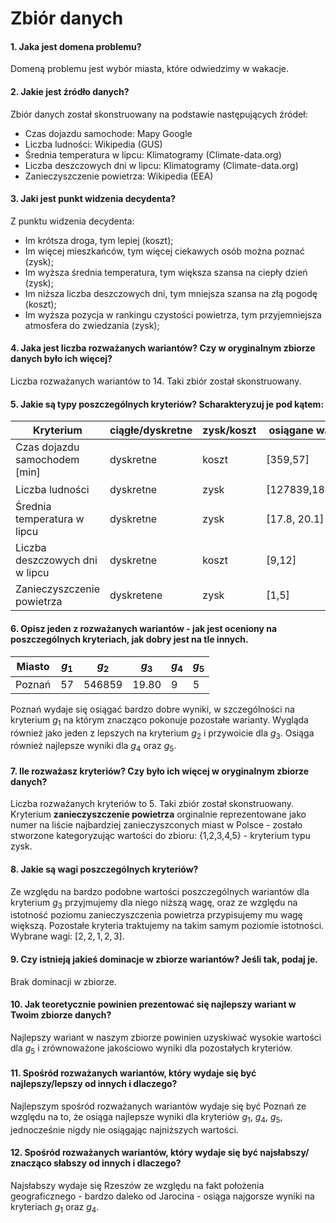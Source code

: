 # Zbiór danych
#### 1. Jaka jest domena problemu?
Domeną problemu jest wybór miasta, które odwiedzimy w wakacje.
#### 2. Jakie jest źródło danych?
Zbiór danych został skonstruowany na podstawie następujących źródeł:
* Czas dojazdu samochode:   Mapy Google
* Liczba ludności:  Wikipedia (GUS)
* Średnia temperatura w lipcu:  Klimatogramy (Climate-data.org)
* Liczba deszczowych dni w lipcu:   Klimatogramy (Climate-data.org)
* Zanieczyszczenie powietrza:   Wikipedia (EEA)

#### 3. Jaki jest punkt widzenia decydenta?

Z punktu widzenia decydenta:
- Im krótsza droga, tym lepiej (koszt);
- Im więcej mieszkańców, tym więcej ciekawych osób można poznać (zysk);
- Im wyższa średnia temperatura, tym większa szansa na ciepły dzień (zysk);
- Im niższa liczba deszczowych dni, tym mniejsza szansa na złą pogodę (koszt);
- Im wyższa pozycja w rankingu czystości powietrza, tym przyjemniejsza atmosfera do zwiedzania (zysk);

#### 4. Jaka jest liczba rozważanych wariantów? Czy w oryginalnym zbiorze danych było ich więcej?

Liczba rozważanych wariantów to 14. Taki zbiór został skonstruowany.

#### 5. Jakie są typy poszczególnych kryteriów? Scharakteryzuj je pod kątem:

|Kryterium|ciągłe/dyskretne|zysk/koszt | osiągane wartości| oznaczenie
|--|--|--|--|--|
|Czas dojazdu samochodem [min]| dyskretne | koszt |[359,57] |$g_1 \downarrow$ |
| Liczba ludności |dyskretne| zysk | [127839,1860281] | $g_2 \uparrow$  |
| Średnia temperatura w lipcu | dyskretne | zysk | [17.8, 20.1] |$g_3 \uparrow$ |
| Liczba deszczowych dni w lipcu | dyskretne | koszt | [9,12] |$g_4 \downarrow$ |
| Zanieczyszczenie powietrza | dyskretene | zysk | [1,5] |$g_5 \uparrow$  |

#### 6. Opisz jeden z rozważanych wariantów - jak jest oceniony na poszczególnych kryteriach, jak dobry jest na tle innych.

|Miasto| $g_1$ | $g_2$| $g_3$ | $g_4$| $g_5$ |
|--|-----------|------------|-------------|--------|------------------|
|Poznań| 57  | 546859     | 19.80       | 9      | 5              |

Poznań wydaje się osiągać bardzo dobre wyniki, w szczególności na kryterium $g_1$ na którym znacząco pokonuje pozostałe warianty. Wygląda również jako jeden z lepszych na kryterium $g_2$ i przywoicie dla $g_3$. Osiąga również najlepsze wyniki dla $g_4$ oraz $g_5$.

#### 7. Ile rozważasz kryteriów? Czy było ich więcej w oryginalnym zbiorze danych?

Liczba rozważanych kryteriów to 5. Taki zbiór został skonstruowany. Kryterium __zanieczyszczenie powietrza__ orginalnie reprezentowane jako numer na liście najbardziej zanieczyszconych miast w Polsce - zostało stworzone kategoryzując wartości do zbioru: {1,2,3,4,5} - kryterium typu zysk.

#### 8. Jakie są wagi poszczególnych kryteriów?

Ze względu na bardzo podobne wartości poszczególnych wariantów dla kryterium $g_3$ przyjmujemy dla niego niższą wagę, oraz ze względu na istotność poziomu zanieczyszczenia powietrza przypisujemy mu wagę większą. Pozostałe kryteria traktujemy na takim samym poziomie istotności. <br>
Wybrane wagi: $[2,2,1,2,3]$.

#### 9. Czy istnieją jakieś dominacje w zbiorze wariantów? Jeśli tak, podaj je.

Brak dominacji w zbiorze.

#### 10. Jak teoretycznie powinien prezentować się najlepszy wariant w Twoim zbiorze danych?

Najlepszy wariant w naszym zbiorze powinien uzyskiwać wysokie wartości dla $g_5$ i zrównoważone jakościowo wyniki dla pozostałych kryteriów.

#### 11. Spośród rozważanych wariantów, który wydaje się być najlepszy/lepszy od innych i dlaczego?

Najlepszym spośród rozważanych wariantów wydaje się być Poznań ze względu na to, że osiąga najlepsze wyniki dla kryteriów $g_1$, $g_4$, $g_5$, jednocześnie nigdy nie osiągając najniższych wartości.

#### 12. Spośród rozważanych wariantów, który wydaje się być najsłabszy/ znacząco słabszy od innych i dlaczego?

Najsłabszy wydaje się Rzeszów ze względu na fakt położenia geograficznego - bardzo daleko od Jarocina - osiąga najgorsze wyniki na kryteriach $g_1$ oraz $g_4$.